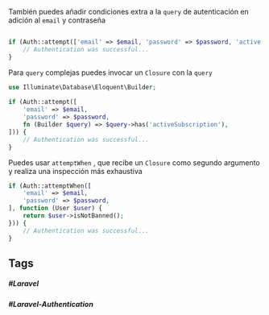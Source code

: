 También puedes añadir condiciones extra a la `query` de autenticación en adición al `email` y contraseña

```PHP

if (Auth::attempt(['email' => $email, 'password' => $password, 'active' => 1])) {
    // Authentication was successful...
}
```

Para `query` complejas puedes invocar un `Closure` con la `query`

```php
use Illuminate\Database\Eloquent\Builder;
 
if (Auth::attempt([
    'email' => $email,
    'password' => $password,
    fn (Builder $query) => $query->has('activeSubscription'),
])) {
    // Authentication was successful...
}
```

Puedes usar `attemptWhen` , que recibe un `Closure` como segundo argumento y realiza una inspección más exhaustiva

```php
if (Auth::attemptWhen([
    'email' => $email,
    'password' => $password,
], function (User $user) {
    return $user->isNotBanned();
})) {
    // Authentication was successful...
}
```
## Tags

##### #Laravel
##### #Laravel-Authentication